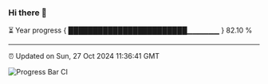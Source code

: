### Hi there 👋

⏳ Year progress { ████████████████████████▁▁▁▁▁▁ } 82.10 %

---

⏰ Updated on Sun, 27 Oct 2024 11:36:41 GMT

![Progress Bar CI](https://github.com/IshwaranRudhara/GIT-ACTION/workflows/Progress%20Bar%20CI/badge.svg)
